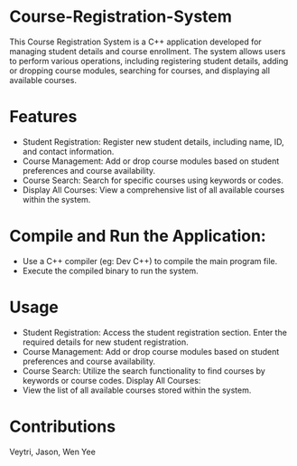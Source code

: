 # Course-Registration-System
This Course Registration System is a C++ application developed for managing student details and course enrollment. The system allows users to perform various operations, including registering student details, adding or dropping course modules, searching for courses, and displaying all available courses.

# Features
- Student Registration: Register new student details, including name, ID, and contact information.
- Course Management: Add or drop course modules based on student preferences and course availability.
- Course Search: Search for specific courses using keywords or codes.
- Display All Courses: View a comprehensive list of all available courses within the system.

# Compile and Run the Application:
- Use a C++ compiler (eg: Dev C++) to compile the main program file.
- Execute the compiled binary to run the system.

# Usage
- Student Registration:
    Access the student registration section.
    Enter the required details for new student registration.
- Course Management:
    Add or drop course modules based on student preferences and course availability.
- Course Search:
    Utilize the search functionality to find courses by keywords or course codes.
    Display All Courses:
- View the list of all available courses stored within the system.

# Contributions
Veytri, Jason, Wen Yee
